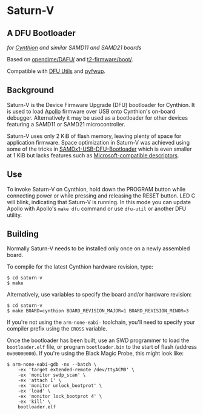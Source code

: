 # Saturn-V

## A DFU Bootloader
_for [Cynthion](https://greatscottgadgets.com/cynthion/) and similar SAMD11 and SAMD21 boards_

Based on [opendime/DAFU/](https://github.com/opendime/) and [t2-firmware/boot/](https://github.com/tessel/t2-firmware).

Compatible with [DFU Utils](http://dfu-util.sourceforge.net/) and [pyfwup](http://github.com/usb-tools/pyfwup).

## Background

Saturn-V is the Device Firmware Upgrade (DFU) bootloader for Cynthion. It is used to load [Apollo](https://github.com/greatscottgadgets/apollo) firmware over USB onto Cynthion's on-board debugger. Alternatively it may be used as a bootloader for other devices featuring a SAMD11 or SAMD21 microcontroller.

Saturn-V uses only 2 KiB of flash memory, leaving plenty of space for application firmware. Space optimization in Saturn-V was achieved using some of the tricks in [SAMDx1-USB-DFU-Bootloader](https://github.com/majbthrd/SAMDx1-USB-DFU-Bootloader) which is even smaller at 1 KiB but lacks features such as [Microsoft-compatible descriptors](https://github.com/pbatard/libwdi/wiki/WCID-Devices).

## Use

To invoke Saturn-V on Cynthion, hold down the PROGRAM button while connecting power or while pressing and releasing the RESET button. LED C will blink, indicating that Saturn-V is running. In this mode you can update Apollo with Apollo's `make dfu` command or use `dfu-util` or another DFU utility.

## Building

Normally Saturn-V needs to be installed only once on a newly assembled board.

To compile for the latest Cynthion hardware revision, type:

```
$ cd saturn-v
$ make
```

Alternatively, use variables to specify the board and/or hardware revision:

```
$ cd saturn-v
$ make BOARD=cynthion BOARD_REVISION_MAJOR=1 BOARD_REVISION_MINOR=3
```

If you're not using the `arm-none-eabi-` toolchain, you'll need to specify your compiler prefix using the `CROSS` variable.

Once the bootloader has been built, use an SWD programmer to load the `bootloader.elf` file, or program `bootloader.bin` to the start of flash (address `0x00000000`). If you're using the Black Magic Probe, this might look like:

```
$ arm-none-eabi-gdb -nx --batch \
    -ex 'target extended-remote /dev/ttyACM0' \
    -ex 'monitor swdp_scan' \
    -ex 'attach 1' \
    -ex 'monitor unlock_bootprot' \
    -ex 'load' \
    -ex 'monitor lock_bootprot 4' \
    -ex 'kill' \
    bootloader.elf
```
